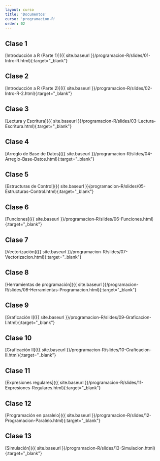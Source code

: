```yaml
---
layout: curso
title: 'Documentos'
curso: 'programacion-R'
order: 02
---
```


## Clase 1
[Introducción a R (Parte 1)]({{ site.baseurl }}/programacion-R/slides/01-Intro-R.html){:target="_blank"}

## Clase 2
[Introducción a R (Parte 2)]({{ site.baseurl }}/programacion-R/slides/02-Intro-R-2.html){:target="_blank"}

## Clase 3
[Lectura y Escritura]({{ site.baseurl }}/programacion-R/slides/03-Lectura-Escritura.html){:target="_blank"}

## Clase 4
[Arreglo de Base de Datos]({{ site.baseurl }}/programacion-R/slides/04-Arreglo-Base-Datos.html){:target="_blank"}

## Clase 5
[Estructuras de Control]({{ site.baseurl }}/programacion-R/slides/05-Estructuras-Control.html){:target="_blank"}

## Clase 6
[Funciones]({{ site.baseurl }}/programacion-R/slides/06-Funciones.html){:target="_blank"}

## Clase 7
[Vectorización]({{ site.baseurl }}/programacion-R/slides/07-Vectorizacion.html){:target="_blank"}

## Clase 8
[Herramientas de programación]({{ site.baseurl }}/programacion-R/slides/08-Herramientas-Programacion.html){:target="_blank"}

## Clase 9
[Graficación I]({{ site.baseurl }}/programacion-R/slides/09-Graficacion-I.html){:target="_blank"}

## Clase 10
[Graficación II]({{ site.baseurl }}/programacion-R/slides/10-Graficacion-II.html){:target="_blank"}

## Clase 11
[Expresiones regulares]({{ site.baseurl }}/programacion-R/slides/11-Expresiones-Regulares.html){:target="_blank"}

## Clase 12
[Programación en paralelo]({{ site.baseurl }}/programacion-R/slides/12-Programacion-Paralelo.html){:target="_blank"}

## Clase 13
[Simulación]({{ site.baseurl }}/programacion-R/slides/13-Simulacion.html){:target="_blank"}
